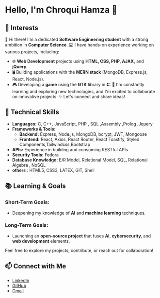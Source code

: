 # Hello, I'm Chroqui Hamza 👋

## 🧠 Interests
👋 Hi there! I'm a dedicated **Software Engineering student** with a strong ambition in **Computer Science**.
💻 I have hands-on experience working on various projects, including:
- 🌐 **Web Development** projects using **HTML, CSS, PHP, AJAX,** and **jQuery**.
- 🖥️ Building applications with the **MERN stack** (MongoDB, Express.js, React, Node.js).
- 🎮 Developing a **game** using the **GTK** library in **C**.
🌱 I'm constantly learning and exploring new technologies, and I'm excited to collaborate on innovative projects.
✨ Let's connect and share ideas!

## 🚀 Technical Skills
- **Languages:** C, C++, JavaScript, PHP , SQL ,Assembly ,Prolog ,Jquery
- **Frameworks & Tools:**
     - **Backend:** Express, Node.js, MongoDB, bcrypt, JWT, Mongoose
     - **Frontend:** React, Axios, React Router, React Toastify, Styled Components,Tailwindcss,Bootstrap
- **APIs:** Experience in building and consuming RESTful APIs
- **Security Tools:** Fedora
- **Database Knowledge:** E/R Model, Relational Model, SQL, Relational Algebra , NoSQL
- **others** : HTML5, CSS3, LATEX, GIT, Shell

## 📚 Learning & Goals
### Short-Term Goals:
- Deepening my knowledge of **AI** and **machine learning** techniques.
### Long-Term Goals:
- Launching an **open-source project** that fuses **AI**, **cybersecurity**, and **web development** elements.

Feel free to explore my projects, contribute, or reach out for collaboration! 

## 📫 Connect with Me
- [LinkedIn](https://www.linkedin.com/in/hamza-chroqui-879961256/)
- [GitHub](https://github.com/CHROQUIHAMZA)
- [Gmail](hamzachroqui@gmail.com)


